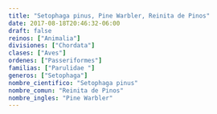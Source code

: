 ```yaml
---
title: "Setophaga pinus, Pine Warbler, Reinita de Pinos"
date: 2017-08-18T20:46:32-06:00
draft: false
reinos: ["Animalia"]
divisiones: ["Chordata"]
clases: ["Aves"]
ordenes: ["Passeriformes"]
familias: ["Parulidae "]
generos: ["Setophaga"]
nombre_cientifico: "Setophaga pinus"
nombre_comun: "Reinita de Pinos"
nombre_ingles: "Pine Warbler"
---
```

